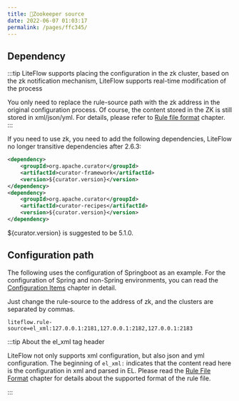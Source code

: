 ```yaml
---
title: 📗Zookeeper source
date: 2022-06-07 01:03:17
permalink: /pages/ffc345/
---
```


## Dependency
:::tip
LiteFlow supports placing the configuration in the zk cluster, based on the zk notification mechanism, LiteFlow supports real-time modification of the process

You only need to replace the rule-source path with the zk address in the original configuration process. Of course, the content stored in the ZK is still stored in xml/json/yml. For details, please refer to [Rule file format](/pages/6fa87e/) chapter.
:::

If you need to use zk, you need to add the following dependencies, LiteFlow no longer transitive dependencies after 2.6.3:

```xml
<dependency>
    <groupId>org.apache.curator</groupId>
    <artifactId>curator-framework</artifactId>
    <version>${curator.version}</version>
</dependency>
<dependency>
    <groupId>org.apache.curator</groupId>
    <artifactId>curator-recipes</artifactId>
    <version>${curator.version}</version>
</dependency>
```

${curator.version} is suggested to be 5.1.0.

## Configuration path

The following uses the configuration of Springboot as an example. For the configuration of Spring and non-Spring environments, you can read the [Configuration Items](/pages/b70ec8/) chapter in detail.

Just change the rule-source to the address of zk, and the clusters are separated by commas.

```properties
liteflow.rule-source=el_xml:127.0.0.1:2181,127.0.0.1:2182,127.0.0.1:2183
```

:::tip About the el_xml tag header

LiteFlow not only supports xml configuration, but also json and yml configuration. The beginning of `el_xml:` indicates that the content read here is the configuration in xml and parsed in EL. Please read the [Rule File Format](/pages/7e3166/) chapter for details about the supported format of the rule file.

:::